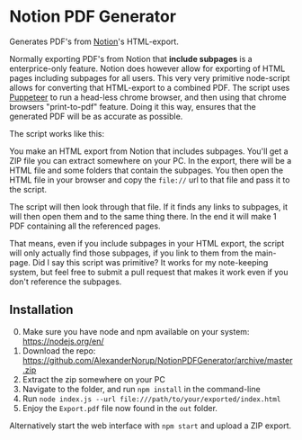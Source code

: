 # Notion PDF Generator
Generates PDF's from [Notion](https://www.notion.so/)'s HTML-export.

Normally exporting PDF's from Notion that **include subpages** is a enterprice-only feature. Notion does however allow for exporting of HTML pages including subpages for all users.
This very very primitive node-script allows for converting that HTML-export to a combined PDF.
The script uses [Puppeteer](https://github.com/puppeteer/puppeteer) to run a head-less chrome browser, and then using that chrome browsers "print-to-pdf" feature. Doing it this way, ensures that the generated PDF will be as accurate as possible.

The script works like this:

You make an HTML export from Notion that includes subpages. You'll get a ZIP file you can extract somewhere on your PC.
In the export, there will be a HTML file and some folders that contain the subpages. You then open the HTML file in your browser and copy the `file://` url to that file and pass it to the script.

The script will then look through that file. If it finds any links to subpages, it will then open them and to the same thing there.
In the end it will make 1 PDF containing all the referenced pages. 

That means, even if you include subpages in your HTML export, the script will only actually find those subpages, if you link to them from the main-page. Did I say this script was primitive?
It works for my note-keeping system, but feel free to submit a pull request that makes it work even if you don't reference the subpages.

## Installation
0. Make sure you have node and npm available on your system: https://nodejs.org/en/ 
1. Download the repo: https://github.com/AlexanderNorup/NotionPDFGenerator/archive/master.zip
2. Extract the zip somewhere on your PC
3. Navigate to the folder, and run `npm install` in the command-line
4. Run `node index.js --url file:///path/to/your/exported/index.html`
5. Enjoy the `Export.pdf` file now found in the `out` folder.

Alternatively start the web interface with `npm start` and upload a ZIP export.
